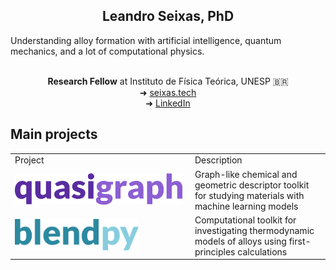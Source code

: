 <div align="center">

## **Leandro Seixas, PhD**

</div>

<!-- **Why can materials mix to form alloys?** -->

Understanding alloy formation with artificial intelligence, quantum mechanics, and a lot of computational physics.
<!-- To answer this and understand how alloys are formed, I am using artificial intelligence, quantum mechanics, and a lot of computational physics. -->

<div align="center">
<br>
<b>Research Fellow</b> at Instituto de Física Teórica, UNESP 🇧🇷
<br>
➜ <a href="https://seixas.tech/">seixas.tech</a></br>
➜ <a href="https://www.linkedin.com/in/seixastech/">LinkedIn</a>
</div>

## Main projects

<div align="center">

<table>
    <tr>
        <td style="width: 500px;">Project</td>
        <td style="width: 300px;">Description</td>
    </tr>
    <tr>
        <td><a href="https://github.com/leseixas/quasigraph"><img src="https://raw.githubusercontent.com/leseixas/quasigraph/refs/heads/main/resources/logo.png" alt="quasigraph" height="50px"></a></td>
        <td>Graph-like chemical and geometric descriptor toolkit for studying materials with machine learning models</td>
    </tr>
    <tr>
        <td><a href="https://github.com/leseixas/blendpy"><img src="https://raw.githubusercontent.com/leseixas/blendpy/refs/heads/main/logo.png" alt="blendpy" height="50px"></td>
        <td>Computational toolkit for investigating thermodynamic models of alloys using first-principles calculations</td>
    </tr>
    <!-- <tr>
        <td><a href="https://github.com/leseixas/entropista"><img src="https://raw.githubusercontent.com/leseixas/entropista/refs/heads/main/logo.png" alt="entropista" height="50px"></a></td>
        <td>A high-entropy alloy analysis suite, leveraging Monte Carlo simulations and local order metrics to uncover atomic-scale insights</td>
    </tr> -->
    <!-- <tr>
        <td><a href="https://github.com/leseixas/fastatoms"><img src="https://raw.githubusercontent.com/leseixas/fastatoms/refs/heads/main/logo.png" alt="fastatoms" height="50px"></a></td>
        <td>Machine learning interatomic potentials utilizing equivariant graph neural networks</td>
    </tr> -->
    <!-- <tr>
        <td><a href="https://github.com/leseixas/fastelectrons"><img src="https://raw.githubusercontent.com/leseixas/fastelectrons/refs/heads/main/logo.png" alt="fastelectrons" height="50px"></a></td>
        <td>Electronic structure computation tool integrated with graph neural network capabilities</td>
    </tr> -->
</table>

</div>


